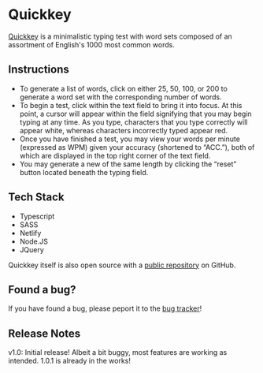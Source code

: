 # Quickkey


[Quickkey](https://quickkey.datsko.dev/) is a minimalistic typing test with word sets composed of an assortment of English's 1000 most common words.


## Instructions

- To generate a list of words, click on either 25, 50, 100, or 200 to generate a word set with the corresponding number of words.
- To begin a test, click within the text field to bring it into focus. At this point, a cursor will appear within the field signifying that you may begin typing at any time. As you type, characters that you type correctly will appear white, whereas characters incorrectly typed appear red. 
- Once you have finished a test, you may view your words per minute (expressed as WPM) given your accuracy (shortened to “ACC.”), both of which are displayed in the top right corner of the text field. 
- You may generate a new of the same length by clicking the “reset” button located beneath the typing field.


## Tech Stack

- Typescript
- SASS
- Netlify
- Node.JS
- JQuery

Quickkey itself is also open source with a [public repository](https://github.com/bendatsko/Quickkey)
 on GitHub.

## Found a bug?

If you have found a bug, please peport it to the [bug tracker](https://github.com/bendatsko/Quickkey/issues)!


## Release Notes

v1.0: Initial release! Albeit a bit buggy, most features are working as intended. 1.0.1 is already in the works!

